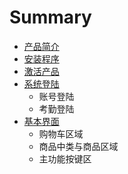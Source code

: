 # Summary

* [产品简介](README.md)
* [安装程序](安装程序.md)
* [激活产品](激活产品.md)
* [系统登陆](系统登陆.md)
   * 账号登陆
   * 考勤登陆
* [基本界面](基本界面.md)
   * 购物车区域
   * 商品中类与商品区域
   * 主功能按键区

